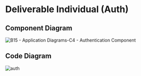 # Deliverable Individual (Auth)

## Component Diagram
![B15 - Application Diagrams-C4 - Authentication Component](https://github.com/user-attachments/assets/dfe91715-b6e9-468d-9e8e-6edc65bbd220)

## Code Diagram
![auth](https://github.com/user-attachments/assets/27f59052-9588-4968-b289-5f79ecd4a1db)
